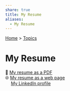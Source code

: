 ```yaml
---
share: true
title: My Resume
aliases:
  - My Resume
---
```

[Home](../index.md) > [Topics](./index.md)  
# My Resume  
📄 [My resume as a PDF](https://bagrounds.org/resume.pdf)  
🌐 [My resume as a web page](https://bagrounds.gitlab.io/resume)  
<img style="width:1em; margin:0;" src="https://simpleicons.org/icons/linkedin.svg"/> [My LinkedIn profile](https://linkedin.com/in/bagrounds)  
 